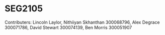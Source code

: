 # SEG2105
Contributers: Lincoln Laylor, Nithiiyan Skhanthan 300068796, Alex Degrace 300071786, David Stewart 300074139, Ben Morris 300051907
